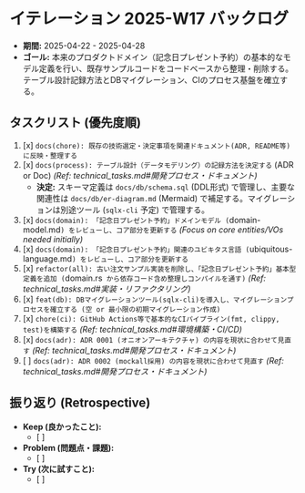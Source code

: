 # イテレーション 2025-W17 バックログ

*   **期間:** 2025-04-22 - 2025-04-28
*   **ゴール:** 本来のプロダクトドメイン（記念日プレゼント予約）の基本的なモデル定義を行い、既存サンプルコードをコードベースから整理・削除する。テーブル設計記録方法とDBマイグレーション、CIのプロセス基盤を確立する。

## タスクリスト (優先度順)

1.  [x] `docs(chore): 既存の技術選定・決定事項を関連ドキュメント(ADR, README等)に反映・整理する`
2.  [x] `docs(process): テーブル設計（データモデリング）の記録方法を決定する` (ADR or Doc) *(Ref: technical_tasks.md#開発プロセス・ドキュメント)*
    *   **決定:** スキーマ定義は `docs/db/schema.sql` (DDL形式) で管理し、主要な関連性は `docs/db/er-diagram.md` (Mermaid) で補足する。マイグレーションは別途ツール (`sqlx-cli` 予定) で管理する。
3.  [x] `docs(domain): 「記念日プレゼント予約」ドメインモデル (`domain-model.md`) をレビューし、コア部分を更新する` *(Focus on core entities/VOs needed initially)*
4.  [x] `docs(domain): 「記念日プレゼント予約」関連のユビキタス言語 (`ubiquitous-language.md`) をレビューし、コア部分を更新する`
5.  [x] `refactor(all): 古い注文サンプル実装を削除し、「記念日プレゼント予約」基本型定義を追加 (`domain.rs` から依存コード含め整理しコンパイルを通す)` *(Ref: technical_tasks.md#実装・リファクタリング)*
6.  [x] `feat(db): DBマイグレーションツール(sqlx-cli)を導入し、マイグレーションプロセスを確立する (空 or 最小限の初期マイグレーション作成)`
7.  [x] `chore(ci): GitHub Actions等で基本的なCIパイプライン(fmt, clippy, test)を構築する` *(Ref: technical_tasks.md#環境構築・CI/CD)*
8.  [x] `docs(adr): ADR 0001 (オニオンアーキテクチャ) の内容を現状に合わせて見直す` *(Ref: technical_tasks.md#開発プロセス・ドキュメント)*
9.  [ ] `docs(adr): ADR 0002 (mockall採用) の内容を現状に合わせて見直す` *(Ref: technical_tasks.md#開発プロセス・ドキュメント)*

## 振り返り (Retrospective)

*   **Keep (良かったこと):**
    *   [ ]
*   **Problem (問題点・課題):**
    *   [ ]
*   **Try (次に試すこと):**
    *   [ ] 
